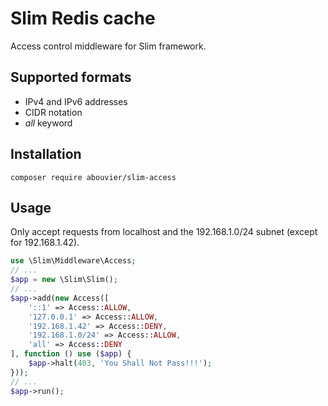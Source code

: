 # Slim Redis cache

Access control middleware for Slim framework.

## Supported formats

* IPv4 and IPv6 addresses
* CIDR notation
* _all_ keyword

## Installation

    composer require abouvier/slim-access

## Usage

Only accept requests from localhost and the 192.168.1.0/24 subnet (except for 192.168.1.42).

```php
use \Slim\Middleware\Access;
// ...
$app = new \Slim\Slim();
// ...
$app->add(new Access([
	'::1' => Access::ALLOW,
	'127.0.0.1' => Access::ALLOW,
	'192.168.1.42' => Access::DENY,
	'192.168.1.0/24' => Access::ALLOW,
	'all' => Access::DENY
], function () use ($app) {
	$app->halt(403, 'You Shall Not Pass!!!');
}));
// ...
$app->run();
```
